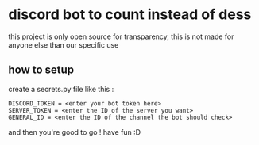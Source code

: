 # discord bot to count instead of dess

this project is only open source for transparency, this is not made for anyone else than our specific use

## how to setup

create a secrets.py file like this :
```
DISCORD_TOKEN = <enter your bot token here>
SERVER_TOKEN = <enter the ID of the server you want>
GENERAL_ID = <enter the ID of the channel the bot should check>
```
and then you're good to go ! have fun :D
